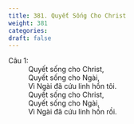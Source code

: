 ```yaml
---
title: 381. Quyết Sống Cho Christ
weight: 381
categories: 
draft: false
---
```

<dl><dt>Câu 1:</dt><dd data-verse="1">Quyết sống cho Christ, <br/>Quyết sống cho Ngài, <br/>Vì Ngài đã cứu linh hồn tôi. <br/>Quyết sống cho Christ, <br/>Quyết sống cho Ngài, <br/>Vì Ngài đã cứu linh hồn rồi. </dd></dl>